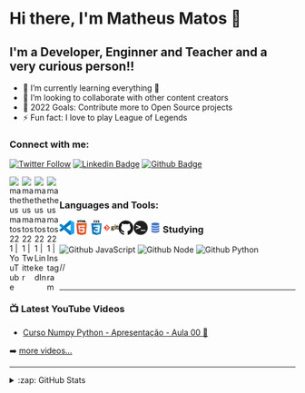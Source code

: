 # Hi there, I'm Matheus Matos 👋

## I'm a Developer, Enginner and Teacher and a very curious person!!

- 🌱 I’m currently learning everything 🤣
- 👯 I’m looking to collaborate with other content creators
- 🥅 2022 Goals: Contribute more to Open Source projects
- ⚡ Fun fact: I love to play League of Legends


### Connect with me:

[![Twitter Follow](https://img.shields.io/twitter/follow/math_matoso?color=1DA1F2&logo=twitter&style=for-the-badge)][twitter]
[![Linkedin Badge](https://img.shields.io/badge/LinkedIn-0077B5?style=for-the-badge&logo=linkedin&logoColor=white&link=https://www.linkedin.com/in/matheusmatos221/)][linkedin]
[![Github Badge](https://img.shields.io/badge/GitHub-100000?style=for-the-badge&logo=github&logoColor=white&link=https://github.com//matheusmatos221/)][github]


[<img align="left" alt="matheusmatos221 | YouTube" width="22px" src="https://cdn.jsdelivr.net/npm/simple-icons@v3/icons/youtube.svg" />][youtube]
[<img align="left" alt="matheusmatos221 | Twitter" width="22px" src="https://cdn.jsdelivr.net/npm/simple-icons@v3/icons/twitter.svg" />][twitter]
[<img align="left" alt="matheusmatos221 | LinkedIn" width="22px" src="https://cdn.jsdelivr.net/npm/simple-icons@v3/icons/linkedin.svg" />][linkedin]
[<img align="left" alt="matheusmatos221 | Instagram" width="22px" src="https://cdn.jsdelivr.net/npm/simple-icons@v3/icons/instagram.svg" />][instagram]



<br />

### Languages and Tools:

<img align="left" alt="Visual Studio Code" width="26px" src="https://raw.githubusercontent.com/github/explore/80688e429a7d4ef2fca1e82350fe8e3517d3494d/topics/visual-studio-code/visual-studio-code.png" />
<img align="left" alt="HTML5" width="26px" src="https://raw.githubusercontent.com/github/explore/80688e429a7d4ef2fca1e82350fe8e3517d3494d/topics/html/html.png" />
<img align="left" alt="CSS3" width="26px" src="https://raw.githubusercontent.com/github/explore/80688e429a7d4ef2fca1e82350fe8e3517d3494d/topics/css/css.png" />
<img align="left" alt="Git" width="26px" src="https://raw.githubusercontent.com/github/explore/80688e429a7d4ef2fca1e82350fe8e3517d3494d/topics/git/git.png" />
<img align="left" alt="GitHub" width="26px" src="https://raw.githubusercontent.com/github/explore/78df643247d429f6cc873026c0622819ad797942/topics/github/github.png" />
<img align="left" alt="Terminal" width="26px" src="https://raw.githubusercontent.com/github/explore/80688e429a7d4ef2fca1e82350fe8e3517d3494d/topics/terminal/terminal.png" />
<img align="left" alt="SQL" width="26px" src="https://raw.githubusercontent.com/github/explore/80688e429a7d4ef2fca1e82350fe8e3517d3494d/topics/sql/sql.png" />

### Studying

![Github JavaScript](https://img.shields.io/badge/JavaScript-F7DF1E?style=for-the-badge&logo=javascript&logoColor=black)
![Github Node](https://img.shields.io/badge/Node.js-43853D?style=for-the-badge&logo=node.js&logoColor=white)
![Github Python](https://img.shields.io/badge/python-3.9%2B%20-white)

//
<br />
<br />

---

### 📺 Latest YouTube Videos

<!-- YOUTUBE:START -->
- [Curso Numpy Python - Apresentação - Aula 00 💪](https://www.youtube.com/watch?v=x1LwjOUwPBs&t=6s&ab_channel=MatheusdaCruzMatos)
<!-- YOUTUBE:END -->

➡️ [more videos...](https://www.youtube.com/channel/UCVQfrV-qooQ_D-w-8lG_djA)

---

<details>
  <summary>:zap: GitHub Stats</summary>
  <img align="left" alt="matheusmatos221's GitHub Stats" src="https://github-readme-stats.matheusmatos221.vercel.app/api?username=matheusmatos221r&show_icons=true&hide_border=true" />
</details>


[github]: https://github.com/matheusmatos221
[twitter]: https://twitter.com/math_matoso
[youtube]: https://www.youtube.com/channel/UCVQfrV-qooQ_D-w-8lG_djA
[instagram]: https://www.instagram.com/math_azzam/
[linkedin]: https://www.linkedin.com/in/matheus-matos-1045bb8a/

